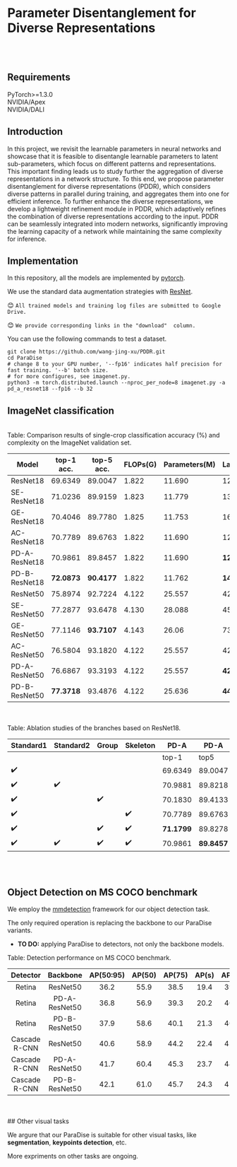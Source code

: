 # Parameter Disentanglement for Diverse Representations

<br><br>

## Requirements
PyTorch>=1.3.0<br>
NVIDIA/Apex<br>
NVIDIA/DALI<br>

## Introduction
In this project, we revisit the learnable parameters in neural networks and showcase that it is feasible to disentangle learnable parameters to latent sub-parameters, which focus on different patterns and representations. This important finding leads us to study further the aggregation of diverse representations in a network structure. To this end, we propose parameter disentanglement for diverse representations (PDDR), which considers diverse patterns in parallel during training, and aggregates them into one for efficient inference. To further enhance the diverse representations, we develop a lightweight refinement module in PDDR, which adaptively refines the combination of diverse representations according to the input. PDDR can be seamlessly integrated into modern networks, significantly improving the learning capacity of a network while maintaining the same complexity for inference. 



## Implementation
In this repository, all the models are implemented by [pytorch](https://pytorch.org/).<br>

We use the standard data augmentation strategies with [ResNet](https://github.com/pytorch/examples/blob/master/imagenet/main.py).<br>

:blush: `All trained models and training log files are submitted to Google Drive.`

:blush: `We provide corresponding links in the "download"  column.`

You can use the following commands to test a dataset.

```shell
git clone https://github.com/wang-jing-xu/PDDR.git
cd ParaDise
# change 8 to your GPU number, '--fp16' indicates half precision for fast training. '--b' batch size.
# for more configures, see imagenet.py.
python3 -m torch.distributed.launch --nproc_per_node=8 imagenet.py -a pd_a_resnet18 --fp16 --b 32
```


## ImageNet classification
<br>
Table:  Comparison results of single-crop classification accuracy (%) and complexity on the ImageNet validation set.

| Model | top-1 acc. |top-5 acc. |FLOPs(G)|Parameters(M)|Latency(cpu)|Download|
| --- | --- |--- |--- |--- |---|---|
| ResNet18 | 69.6349 |89.0047|1.822|11.690|12ms|<a href="https://drive.google.com/file/d/1iUG2qiTIlUoyu3oBnABD5izG82GF2u7v/view?usp=sharing">model</a> <a href="https://drive.google.com/file/d/1FwT3yCRQY7LSHRUrI5jeb2wIP2blvcf5/view?usp=sharing">log</a>|
| SE-ResNet18 | 71.0236 |89.9159|1.823|11.779|13ms|<a href="https://drive.google.com/file/d/1s7ZB0MgzdVnyv2kc5NJIoJVbT1B7SazB/view?usp=sharing">model</a> <a href="https://drive.google.com/file/d/1meCrTVMJuUXDJQkAO0B0Az1yJUHjBtNZ/view?usp=sharing">log</a>|
| GE-ResNet18 | 70.4046 |89.7780|1.825|11.753|16ms|<a href="https://drive.google.com/file/d/1jlomXQxhhjpi4QI155mE8Hz3-CqutzHU/view?usp=sharing">model</a> <a href="https://drive.google.com/file/d/11NP3mKovpX-_LtUsS2M4tBljhFjFeJ_d/view?usp=sharing">log</a>|
| AC-ResNet18 | 70.7789 |89.6763|1.822|11.690|12ms|<a href="https://drive.google.com/file/d/1jt51PEjJ9dGeL5EnOchvPvPR54qPCR4k/view?usp=sharing">model</a> <a href="https://drive.google.com/file/d/1T2aE1IcTHzYyMMH2aeDYALda_O2PLqrG/view?usp=sharing">log</a>|
| PD-A-ResNet18 | 70.9861 |89.8457|1.822|11.690|**12ms**|<a href="https://drive.google.com/file/d/16-M4v6ZBxd-ljRAnfLYg9OhF_1zcjD6N/view?usp=sharing">model</a> <a href="https://drive.google.com/file/d/1ZZApggNvq1DdxtQAoiVsopPx5SGugl8x/view?usp=sharing">log</a>|
| PD-B-ResNet18 | **72.0873** |**90.4177**|1.822|11.762|**14ms**|<a href="https://drive.google.com/file/d/1FwT3yCRQY7LSHRUrI5jeb2wIP2blvcf5/view?usp=sharing">model</a> <a href="https://drive.google.com/file/d/1FwT3yCRQY7LSHRUrI5jeb2wIP2blvcf5/view?usp=sharing">log</a>|
| ResNet50 | 75.8974|92.7224|4.122|25.557|42ms|<a href="https://drive.google.com/open?id=1DMHhk99fG8rNZjE2wPh8VWZ5qIBOaYOf">model</a> <a href="https://drive.google.com/open?id=1KOM5BzyxQLZl2Aa5KIVOh6HmE7eQvsKa">log</a>|
| SE-ResNet50 | 77.2877|93.6478|4.130|28.088|45ms|<a href="https://drive.google.com/open?id=1lOXZv0IskrLLbm_z7JqonR6KaQ7lRpKP">model</a> <a href="https://drive.google.com/open?id=1gl43ufL2Pvum-dZy8B4yAnnV3bl1BSi2">log</a>|
| GE-ResNet50 | 77.1146 |**93.7107**|4.143|26.06|73ms|<a href="https://drive.google.com/file/d/1qTv5lWFY6E18h1c3hqWkNAs0n_Djri58/view?usp=sharing">model</a> <a href="https://drive.google.com/file/d/1f4OSR2qiBp8dFvUB8fYWDG4hOqPPXG8A/view?usp=sharing">log</a>|
| AC-ResNet50 |76.5804|93.1820|4.122|25.557|42ms|<a href="https://drive.google.com/file/d/15leIDi9UX3NJBNlXbp3_S5Z_RGmvQT-O/view?usp=sharing">model</a> <a href="https://drive.google.com/file/d/1_58yZxi1JSy_jb-L9iXdTnI5z6nUeEax/view?usp=sharing">log</a>|
| PD-A-ResNet50 | 76.6867|93.3193|4.122|25.557|**42ms**|<a href="https://drive.google.com/file/d/1IruxbflXSGyAw4JLxz4hDg-LU7H1F77H/view?usp=sharing">model</a> <a href="https://drive.google.com/file/d/1gxgUoQF7NKVawiobVATb45d5t-fgASBc/view?usp=sharing">log</a>|
| PD-B-ResNet50 |**77.3718** |93.4876|4.122|25.636|**44ms**|<a href="https://drive.google.com/file/d/1FYP-VVd8YUm2nl6EmO5s3sbdKMOA4C7o/view?usp=sharing">model</a> <a href="https://drive.google.com/file/d/1WOkS96O8RGE3MeYkw5K_e0Znaym8Dt_n/view?usp=sharing">log</a>|



<br>
<br>
Table: Ablation studies of the branches based on ResNet18.

| Standard1 | Standard2 |Group|Skeleton|PD-A|PD-A|PD-A|PD-B|PD-B|PD-B|
| --- | --- |--- |--- |--- |---|---|---|---|---|
|  |  | | |top-1|top5|Download|top1|top-5|Download|
|  :heavy_check_mark:| | | |69.6349|89.0047|<a href="https://drive.google.com/file/d/1iUG2qiTIlUoyu3oBnABD5izG82GF2u7v/view?usp=sharing">model</a> <a href="https://drive.google.com/file/d/1FwT3yCRQY7LSHRUrI5jeb2wIP2blvcf5/view?usp=sharing">log</a>|-|-|-|
|  :heavy_check_mark:| :heavy_check_mark: | | |70.9881|89.8218|<a href="https://drive.google.com/file/d/1jI6hdihJ-gsAAvMo4Tq5J93Yco69kAnu/view?usp=sharing">model</a> <a href="https://drive.google.com/file/d/1_R6VQP4TzznXb0j5xttmKbmQT5cLJ-GA/view?usp=sharing">log</a>|71.8990|90.3739|<a href="https://drive.google.com/file/d/1vRxUX1RlR1f_gIrplM3DUDkMVNWwpFG8/view?usp=sharing">model</a> <a href="https://drive.google.com/file/d/1YeVNGNu0XgF_xicLm3jRXBFtrB-syy0J/view?usp=sharing">log</a>|
|  :heavy_check_mark:| |  :heavy_check_mark:| |70.1830|89.4133|<a href="https://drive.google.com/file/d/1P3EG5JrDPopwPL8gJBuKTeI6sPPDgiNR/view?usp=sharing">model</a> <a href="https://drive.google.com/file/d/1BJ_679pixGYqhIY8BqhfRXfH30mn1K26/view?usp=sharing">log</a>|70.0474|89.3156|<a href="https://drive.google.com/file/d/1eKFb_m2QOPwCcl6xVPXTWA1VxyX1sLuq/view?usp=sharing">model</a> <a href="https://drive.google.com/file/d/1eLuMb2njrZMZKodcxnKMQDG8zESUhyYx/view?usp=sharing">log</a>|
|  :heavy_check_mark:| |  |:heavy_check_mark: |70.7789|89.6763|<a href="https://drive.google.com/file/d/1jt51PEjJ9dGeL5EnOchvPvPR54qPCR4k/view?usp=sharing">model</a> <a href="https://drive.google.com/file/d/1T2aE1IcTHzYyMMH2aeDYALda_O2PLqrG/view?usp=sharing">log</a>|71.9872|90.4157|<a href="https://drive.google.com/file/d/1g85N_O07rTx7XrgjRy0d6a1eUCnODXM5/view?usp=sharing">model</a> <a href="https://drive.google.com/file/d/12q_E3-5gxEhxH5AeCuvvps_nbFig09ov/view?usp=sharing">log</a>|
|  :heavy_check_mark:| | :heavy_check_mark: |:heavy_check_mark: |**71.1799**|89.8278|<a href="https://drive.google.com/file/d/1Lq4L7pEECvAQ01cUKsNJesxZCqaKWm6l/view?usp=sharing">model</a> <a href="https://drive.google.com/file/d/1Uwu8YE07HjCduQHhCoCkhKQL1lKPMEvS/view?usp=sharing">log</a>|71.8232|90.2524|<a href="https://drive.google.com/file/d/1ttcdCrLufLQDkqmQiwOSjaDucSqSTBWD/view?usp=sharing">model</a> <a href="https://drive.google.com/file/d/1Evqh9GbZbbfaXKaArG_SVpgS-whBhW0n/view?usp=sharing">log</a>|
|  :heavy_check_mark:| :heavy_check_mark:| :heavy_check_mark: |:heavy_check_mark: |70.9861|**89.8457**|<a href="https://drive.google.com/file/d/16-M4v6ZBxd-ljRAnfLYg9OhF_1zcjD6N/view?usp=sharing">model</a> <a href="https://drive.google.com/file/d/1ZZApggNvq1DdxtQAoiVsopPx5SGugl8x/view?usp=sharing">log</a>|**72.0873**|**90.4177**|<a href="https://drive.google.com/file/d/1FwT3yCRQY7LSHRUrI5jeb2wIP2blvcf5/view?usp=sharing">model</a> <a href="https://drive.google.com/file/d/1FwT3yCRQY7LSHRUrI5jeb2wIP2blvcf5/view?usp=sharing">log</a>|



<br>
<br>

## Object Detection on MS COCO benchmark
We employ the [mmdetection](https://github.com/open-mmlab/mmdetection) framework for our object detection task. 

The only required operation is replacing the backbone to our ParaDise variants.

- **TO DO:** applying ParaDise to detectors, not only the backbone models.

Table: Detection performance on MS COCO benchmark.

| Detector | Backbone | AP(50:95) | AP(50) | AP(75) | AP(s)|AP(m)|AP(l)|Download
|:-:|:-:|:-:|:-:|:-:|:-:|:-:|:-:|:-:|
|Retina|ResNet50|36.2|55.9|38.5|19.4|39.8|48.3|[model](https://drive.google.com/open?id=1imZvUrwg6Vy6TFRLAsL62FsF-DyizZXR) [log](https://drive.google.com/open?id=14rRmHai_9ghL5oC-1DTTiLrt4w_HY0Yl)
|Retina|PD-A-ResNet50|36.8|56.9|39.3|20.2|40.7|49.4|[model](https://drive.google.com/file/d/1sMZI_qxy8Y77jUr2LZgRhoIX91OqgFYI/view?usp=sharing) [log](https://drive.google.com/file/d/1SgbayaO1s3o092hxVsRzF5FpzD9ghael/view?usp=sharing)
|Retina|PD-B-ResNet50|37.9|58.6|40.1|21.3|40.8|50.7|[model](https://drive.google.com/file/d/1sMZI_qxy8Y77jUr2LZgRhoIX91OqgFYI/view?usp=sharing) [log](https://drive.google.com/file/d/1SgbayaO1s3o092hxVsRzF5FpzD9ghael/view?usp=sharing)
Cascade R-CNN|ResNet50|40.6|58.9|44.2|22.4|43.7|54.7|[model](https://drive.google.com/open?id=1jGUT2KsFggLSJMkH0cgJUJV_p_cSM-7f) [log](https://drive.google.com/open?id=13g-4XlMlySVUJyrvWeU5FVCA--cojaCk)
Cascade R-CNN|PD-A-ResNet50|41.7|60.4|45.3|23.7|44.5|55.3|[model](https://drive.google.com/file/d/1aEWgHfN6bIxyG0l6-byntOB4xAE8HIf9/view?usp=sharing) [log](https://drive.google.com/file/d/1HxpcxiirZH8Eyc8yb-2Gnip06S7Q-MnL/view?usp=sharing)
Cascade R-CNN|PD-B-ResNet50|42.1|61.0|45.7|24.3|45.3 |55.5|[model](https://drive.google.com/file/d/1aEWgHfN6bIxyG0l6-byntOB4xAE8HIf9/view?usp=sharing) [log](https://drive.google.com/file/d/1HxpcxiirZH8Eyc8yb-2Gnip06S7Q-MnL/view?usp=sharing)

<br>
<br>
## Other visual tasks

We argure that our ParaDise is suitable for other visual tasks, like **segmentation**, **keypoints detection**, etc. 

More expriments on other tasks are ongoing. 

